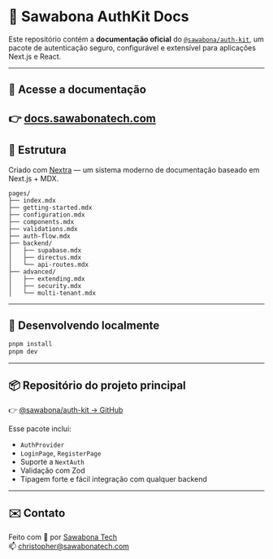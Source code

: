 # 🐘 Sawabona AuthKit Docs

Este repositório contém a **documentação oficial** do [`@sawabona/auth-kit`](https://github.com/sawabona-tech/auth-kit), um pacote de autenticação seguro, configurável e extensível para aplicações Next.js e React.

---

## 📘 Acesse a documentação

👉 [docs.sawabonatech.com](https://docs.sawabonatech.com)
---

## 📁 Estrutura

Criado com [Nextra](https://nextra.site) — um sistema moderno de documentação baseado em Next.js + MDX.

```
pages/
├── index.mdx
├── getting-started.mdx
├── configuration.mdx
├── components.mdx
├── validations.mdx
├── auth-flow.mdx
├── backend/
│   ├── supabase.mdx
│   ├── directus.mdx
│   └── api-routes.mdx
├── advanced/
│   ├── extending.mdx
│   ├── security.mdx
│   └── multi-tenant.mdx
```

---

## 🚀 Desenvolvendo localmente

```bash
pnpm install
pnpm dev
```

---

## 📦 Repositório do projeto principal

👉 [@sawabona/auth-kit → GitHub](https://github.com/sawabona-tech/auth-kit)

Esse pacote inclui:

- `AuthProvider`
- `LoginPage`, `RegisterPage`
- Suporte a `NextAuth`
- Validação com Zod
- Tipagem forte e fácil integração com qualquer backend

---

## ✉️ Contato

Feito com 💚 por [Sawabona Tech](https://sawabona.tech)  
📫 christopher@sawabonatech.com
